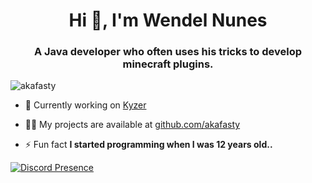 <h1 align="center">Hi 👋, I'm Wendel Nunes</h1>
<h3 align="center">A Java developer who often uses his tricks to develop minecraft plugins.</h3>

<p align="left"> <img src="https://komarev.com/ghpvc/?username=akafasty&label=Profile%20views&color=0e75b6&style=flat" alt="akafasty" /> </p>

- 🔭 Currently working on [Kyzer](https://kyzer.club)

- 👨‍💻 My projects are available at [github.com/akafasty](https://github.com/akafasty?tab=repositories)

- ⚡ Fun fact **I started programming when I was 12 years old..**

[![Discord Presence](https://lanyard.cnrad.dev/api/978806567795310642)](https://discord.com/users/978806567795310642)
